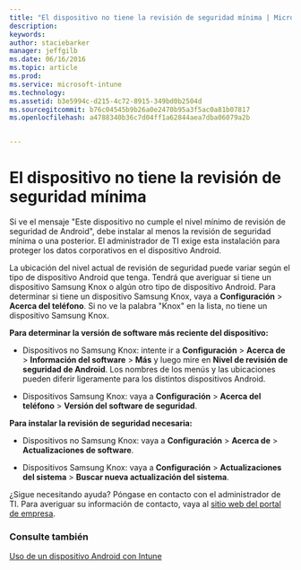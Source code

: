 ```yaml
---
title: "El dispositivo no tiene la revisión de seguridad mínima | Microsoft Intune"
description: 
keywords: 
author: staciebarker
manager: jeffgilb
ms.date: 06/16/2016
ms.topic: article
ms.prod: 
ms.service: microsoft-intune
ms.technology: 
ms.assetid: b3e5994c-d215-4c72-8915-349bd0b2504d
ms.sourcegitcommit: b76c04545b9b26a0e2470b95a3f5ac0a81b07817
ms.openlocfilehash: a4788340b36c7d04ff1a62844aea7dba06079a2b


---
```


# El dispositivo no tiene la revisión de seguridad mínima

Si ve el mensaje "Este dispositivo no cumple el nivel mínimo de revisión de seguridad de Android", debe instalar al menos la revisión de seguridad mínima o una posterior. El administrador de TI exige esta instalación para proteger los datos corporativos en el dispositivo Android.

La ubicación del nivel actual de revisión de seguridad puede variar según el tipo de dispositivo Android que tenga. Tendrá que averiguar si tiene un dispositivo Samsung Knox o algún otro tipo de dispositivo Android. Para determinar si tiene un dispositivo Samsung Knox, vaya a **Configuración** > **Acerca del teléfono**. Si no ve la palabra "Knox" en la lista, no tiene un dispositivo Samsung Knox.

**Para determinar la versión de software más reciente del dispositivo:**

- Dispositivos no Samsung Knox: intente ir a **Configuración** > **Acerca de** > **Información del software** > **Más** y luego mire en **Nivel de revisión de seguridad de Android**. Los nombres de los menús y las ubicaciones pueden diferir ligeramente para los distintos dispositivos Android.

- Dispositivos Samsung Knox: vaya a **Configuración** > **Acerca del teléfono** > **Versión del software de seguridad**.

**Para instalar la revisión de seguridad necesaria:**

- Dispositivos no Samsung Knox: vaya a **Configuración** > **Acerca de** > **Actualizaciones de software**. 

- Dispositivos Samsung Knox: vaya a **Configuración** > **Actualizaciones del sistema** > **Buscar nueva actualización del sistema**.

¿Sigue necesitando ayuda? Póngase en contacto con el administrador de TI. Para averiguar su información de contacto, vaya al [sitio web del portal de empresa](http://portal.manage.microsoft.com).

### Consulte también
[Uso de un dispositivo Android con Intune](using-your-android-device-with-intune.md)



<!--HONumber=Jun16_HO3-->



